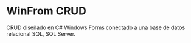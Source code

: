# WinFrom CRUD
CRUD diseñado en C# Windows Forms conectado a una base de datos relacional SQL, SQL Server.
